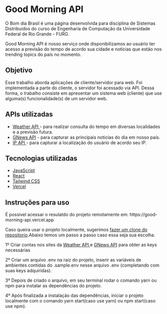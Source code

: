 <h1>Good Morning API</h1>

<p>O Bom dia Brasil é uma página desenvolvida para disciplina de Sistemas Distribuidos do curso de Engenharia de Computação da Universidade Federal de Rio Grande - FURG.</p>
<p>Good Morning API é nosso serviço onde disponibilizamos ao usuário ter acesso a previsão do tempo de acordo sua cidade e noticias que estão nos trending topics do país no momento.</p>
<h2>Objetivo</h2>

<p>Esse trabalho aborda aplicações de cliente/servidor para web. Foi implementada a parte do cliente, o servidor foi acessado via API. Dessa forma, o trabalho consiste em apresentar um sistema web (cliente) que use alguma(s) funcionalidade(s) de um servidor web.</p>

<h2>APIs utilizadas</h2>

<p>
<ul>
<li><a href="https://openweathermap.org/api" traget="_blank">Weather API </a>- para realizar consulta do tempo em diversas localidades e a previsão futura.</li>
<li><a href="https://gnews.io/" traget="_blank">GNews API</a> - para capturar as principais noticias do dia em nosso país.</li>
<li><a href="https://ipapi.co/" traget="_blank" >IP API </a>- para capturar a localização do usuário de acordo seu IP.</li>
</ul>
</p>

<h2>Tecnologias utilizadas</h2>

<p>
<ul>
<li><a href="https://www.javascript.com/" traget="_blank">JavaScript</a></li>
<li><a href="https://pt-br.reactjs.org/" traget="_blank">React</a></li>
<li><a href="https://tailwindcss.com/" traget="_blank">Tailwind CSS</a></li>
<li><a href="https://vercel.com/" traget="_blank">Vercel</a></li>  
</ul>
</p>

<h2>Instruções para uso</h2>
<p>É possivel acessar o resulatdo do projeto remotamente em: https://good-morning-api.vercel.app</p>

<p>Caso queira usar o projeto localmente, sugerimos <a href="https://git-scm.com/book/pt-pt/v2/No%C3%A7%C3%B5es-B%C3%A1sicas-do-Git-Obtendo-um-Reposit%C3%B3rio-Git" target="_blank">fazer um clone do repositorio</a>.Abaixo temos um passo a passo caso essa seja sua escolha.</p>
<p>1º Criar contas nos sites da <a href="https://openweathermap.org/api" traget="_blank">Weather API </a> e <a href="https://gnews.io/" traget="_blank">GNews API</a> para obter as keys necessárias</p>

<p>2º Criar um arquivo .env na raiz do projeto, inserir as variáveis de ambientes contidas do .sample.env nesse arquivo .env (completando com suas keys adquiridas).</p>

<p>3º Depois de criado o arquivo, em seu terminal rodar o comando yarn ou npm para instalar as dependências do projeto.</p>

<p>4º Após finalizada a instalação das dependências, iniciar o projeto localmente com o comando yarn start(caso use yarn) ou npm start(caso use npm).</p>
